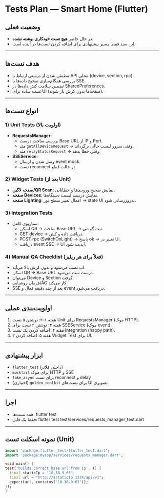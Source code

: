 # Tests Plan — Smart Home (Flutter)

## وضعیت فعلی
- در حال حاضر **هیچ تست خودکاری نوشته نشده**.
- این سند فقط مسیر پیشنهادی برای اضافه کردن تست‌ها در آینده است.

---

## هدف تست‌ها
- مطمئن شدن از درستی ارتباط با API محلی (device, section, rpc).
- بررسی همگام‌سازی صحیح داده‌ها با SSE.
- تضمین سلامت کش داده‌ها در SharedPreferences.
- تست ساده برای UI (صفحه‌ها بدون کرش باز شوند).

---

## انواع تست‌ها

### 1) Unit Tests (اولویت بالا)
- **RequestsManager**:
  - بررسی ساخت درست Base URL از IP و Port.
  - متد `getAllDeviceRequest` → وقتی سرور لیست خالی برگرداند.
  - متد `relayStatusRequest` → وقتی خطا بدهد.
- **SSEService**:
  - وصل شدن و ارسال event mock.
  - تست reconnect در حالت قطع.

### 2) Widget Tests (بعد از Unit)
- **صفحه لاگین/QR Scan**: نمایش صحیح ورودی‌ها و خطایابی.
- **صفحه Devices**: نمایش درست لیست دستگاه‌ها.
- **صفحه Lighting**: اعمال تغییر سطح نور → state UI به‌روزرسانی شود.

### 3) Integration Tests
- سناریوی کامل:
  - اسکن QR → ساخت Base URL → ثبت گوشی.
  - GET device → دریافت داده و کش.
  - POST rpc (SwitchOnLight) → پاسخ ok → تغییر در UI.
  - دریافت event SSE → UI آپدیت شود.

### 4) Manual QA Checklist (فعلاً برای هر ریلیز)
- اپ نصب می‌شود و بدون کرش بالا می‌آید.
- اسکن QR → Base URL درست ست می‌شود.
- می‌توان Device و Section گرفت.
- فرمان روشنایی/AC کار می‌کند.
- SSE بعد از چند دقیقه فعال و event دریافت می‌شود.

---

## اولویت‌بندی عملی
1. هفته ۱–۲: نوشتن ۵ تست Unit برای RequestsManager (موک HTTP).
2. هفته ۳: نوشتن ۲ تست برای SSEService (موک event).
3. هفته ۴: اضافه کردن یک تست Integration (happy path).
4. هفته ۵: اضافه کردن ۲ Widget Test برای UI.

---

## ابزار پیشنهادی
- `flutter_test` (داخلی فلاتر)
- `mocktail` برای موک HTTP و SSE
- `fake_async` برای تست reconnect و delay
- (اختیاری) `golden_toolkit` برای تست‌های UI تصویری

---

## اجرا
- همه تست‌ها:
flutter test
- فقط یک فایل:
flutter test test/services/requests_manager_test.dart

---

## نمونه اسکلت تست (Unit)

```dart
import 'package:flutter_test/flutter_test.dart';
import 'package:myapp/services/requests_manager.dart';

void main() {
test('builds correct base url from ip', () {
  final staticIp = "10.38.9.65";
  final url = "http://$staticIp:1234/api/v1";
  expect(url, contains("10.38.9.65"));
});
}
